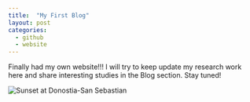 ```yaml
---
title:  "My First Blog"
layout: post
categories: 
  - github
  - website
---
```


Finally had my own website!!! I will try to keep update my research work here and share interesting studies in the Blog section. Stay tuned!

![Sunset at Donostia-San Sebastian](https://github.com/zepliu/zepliu.github.io/assets/89540969/c4efa60c-53da-4701-89ed-32f010604016.jpg)


